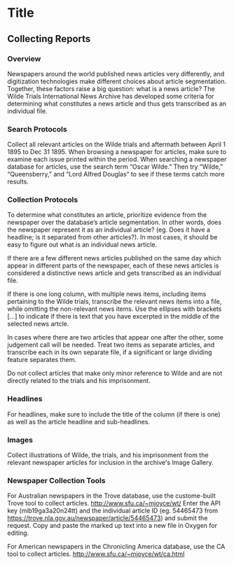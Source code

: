 # Title


## Collecting Reports

### Overview
Newspapers around the world published news articles very differently, and digitization technologies make different choices about article segmentation. Together, these factors raise a big question: what is a news article? The Wilde Trials International News Archive has developed some criteria for determining what constitutes a news article and thus gets transcribed as an individual file.

### Search Protocols
Collect all relevant articles on the Wilde trials and aftermath between April 1 1895 to Dec 31 1895. When browsing a newspaper for articles, make sure to examine each issue printed within the period. When searching a newspaper database for articles, use the search term “Oscar Wilde.” Then try “Wilde,” “Queensberry,” and “Lord Alfred Douglas” to see if these terms catch more results.

### Collection Protocols
To determine what constitutes an article, prioritize evidence from the newspaper over the database’s article segmentation. In other words, does the newspaper represent it as an individual article? (eg. Does it have a headline; is it separated from other articles?). In most cases, it should be easy to figure out what is an individual news article.

If there are a few different news articles published on the same day which appear in different parts of the newspaper, each of these news articles is considered a distinctive news article and gets transcribed as an individual file.

If there is one long column, with multiple news items, including items pertaining to the Wilde trials, transcribe the relevant news items into a file, while omitting the non-relevant news items. Use the ellipses with brackets [...] to indicate if there is text that you have excerpted in the middle of the selected news artcle. 

In cases where there are two articles that appear one after the other, some judgement call will be needed. Treat two items as separate articles, and transcribe each in its own separate file, if a significant or large dividing feature separates them. 
 
Do not collect articles that make only minor reference to Wilde and are not directly related to the trials and his imprisonment. 

### Headlines
For headlines, make sure to include the title of the column (if there is one) as well as the article headline and sub-headlines. 

### Images 

Collect illustrations of Wilde, the trials, and his imprisonment from the relevant newspaper articles for inclusion in the archive's Image Gallery. 


### Newspaper Collection Tools

For Australian newspapers in the Trove database, use the custome-built Trove tool to collect articles. http://www.sfu.ca/~mjoyce/wt/
Enter the API key (mib19ga3a20n24tt) and the individual article ID
(eg. 54465473 from https://trove.nla.gov.au/newspaper/article/54465473) and
submit the request. Copy and paste the marked up text into a new file in Oxygen for editing. 

For American newspapers in the Chronicling America database, use the CA tool to collect articles. http://www.sfu.ca/~mjoyce/wt/ca.html

